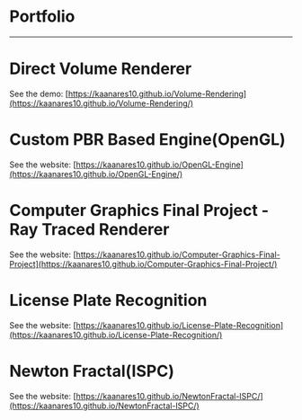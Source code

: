 # Portfolio
---

# Direct Volume Renderer
See the demo: [https://kaanares10.github.io/Volume-Rendering](https://kaanares10.github.io/Volume-Rendering/)

# Custom PBR Based Engine(OpenGL)
See the website: [https://kaanares10.github.io/OpenGL-Engine](https://kaanares10.github.io/OpenGL-Engine/)

# Computer Graphics Final Project - Ray Traced Renderer
See the website: [https://kaanares10.github.io/Computer-Graphics-Final-Project](https://kaanares10.github.io/Computer-Graphics-Final-Project/)

# License Plate Recognition
See the website: [https://kaanares10.github.io/License-Plate-Recognition](https://kaanares10.github.io/License-Plate-Recognition/)

# Newton Fractal(ISPC)
See the website: [https://kaanares10.github.io/NewtonFractal-ISPC/](https://kaanares10.github.io/NewtonFractal-ISPC/)
